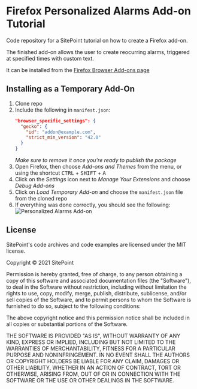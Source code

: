 # Firefox Personalized Alarms Add-on Tutorial

Code repository for a SitePoint tutorial on how to create a Firefox add-on.

The finished add-on allows the user to create reocurring alarms, triggered at specified times with custom text. 

It can be installed from the [Firefox Browser Add-ons page](https://addons.mozilla.org/en-US/firefox/addon/personalized-alarms/)

## Installing as a Temporary Add-On

1. Clone repo
2. Include the following in `manifest.json`:
   ```json
   "browser_specific_settings": {
     "gecko": {
       "id": "addon@example.com",
       "strict_min_version": "42.0"
     }
   }
   ```
   _Make sure to remove it once you're ready to publish the package_
3. Open Firefox, then choose _Add-ons and Themes_ from the menu, or using the shortcut <kbd>CTRL</kbd> + <kbd>SHIFT</kbd> + <kbd>A</kbd> 
4. Click on the _Settings_ icon next to _Manage Your Extensions_ and choose _Debug Add-ons_
5. Click on _Load Temporary Add-on_ and choose the `manifest.json` file from the cloned repo
6. If everything was done correctly, you should see the following:
   ![Personalized Alarms Add-on](https://uploads.sitepoint.com/wp-content/uploads/2021/05/1621350248s_ED818300CF5E841672F2C3FF9866554D5DA217143A51AE9342F11F975CA32D8E_1621239120552_Screenshotfrom2021-05-1710-44-41.jpg)

## License

SitePoint's code archives and code examples are licensed under the MIT license.

Copyright © 2021 SitePoint

Permission is hereby granted, free of charge, to any person obtaining a copy of this software and associated documentation files (the "Software"), to deal in the Software without restriction, including without limitation the rights to use, copy, modify, merge, publish, distribute, sublicense, and/or sell copies of the Software, and to permit persons to whom the Software is furnished to do so, subject to the following conditions:

The above copyright notice and this permission notice shall be included in all copies or substantial portions of the Software.

THE SOFTWARE IS PROVIDED "AS IS", WITHOUT WARRANTY OF ANY KIND, EXPRESS OR IMPLIED, INCLUDING BUT NOT LIMITED TO THE WARRANTIES OF MERCHANTABILITY, FITNESS FOR A PARTICULAR PURPOSE AND NONINFRINGEMENT. IN NO EVENT SHALL THE AUTHORS OR COPYRIGHT HOLDERS BE LIABLE FOR ANY CLAIM, DAMAGES OR OTHER LIABILITY, WHETHER IN AN ACTION OF CONTRACT, TORT OR OTHERWISE, ARISING FROM, OUT OF OR IN CONNECTION WITH THE SOFTWARE OR THE USE OR OTHER DEALINGS IN THE SOFTWARE.
